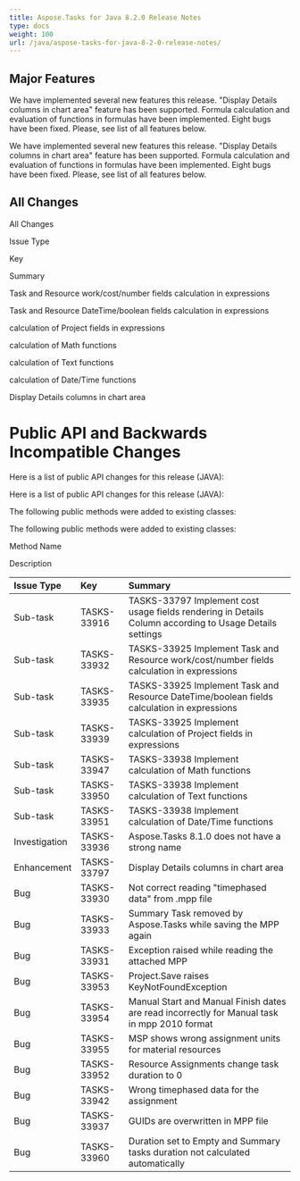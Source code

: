 ```yaml
---
title: Aspose.Tasks for Java 8.2.0 Release Notes
type: docs
weight: 100
url: /java/aspose-tasks-for-java-8-2-0-release-notes/
---
```


## **Major Features**
We have implemented several new features this release. "Display 
Details columns in chart area" feature has been supported. Formula 
calculation and evaluation of functions in formulas have been 
implemented. Eight bugs have been fixed. Please, see list of all 
features below. 

We have implemented several new features this release. "Display 
Details columns in chart area" feature has been supported. Formula 
calculation and evaluation of functions in formulas have been 
implemented. Eight bugs have been fixed. Please, see list of all 
features below.
## **All Changes**
All Changes

Issue Type

Key

Summary

Task and Resource work/cost/number fields calculation in expressions

Task and Resource DateTime/boolean fields calculation in expressions

calculation of Project fields in expressions

calculation of Math functions

calculation of Text functions

calculation of Date/Time functions

Display Details columns in chart area
# **Public API and Backwards Incompatible Changes**
Here is a list of public API changes for this release (JAVA): 

Here is a list of public API changes for this release (JAVA):

The following public methods were added to existing classes: 

The following public methods were added to existing classes:

Method Name

Description

|**Issue Type** |**Key** |**Summary** |
| :- | :- | :- |
|Sub-task |TASKS-33916 |TASKS-33797 Implement cost usage fields rendering in Details Column according to Usage Details settings |
|Sub-task |TASKS-33932 |TASKS-33925 Implement Task and Resource work/cost/number fields calculation in expressions |
|Sub-task |TASKS-33935 |TASKS-33925 Implement Task and Resource DateTime/boolean fields calculation in expressions |
|Sub-task |TASKS-33939 |TASKS-33925 Implement calculation of Project fields in expressions |
|Sub-task |TASKS-33947 |TASKS-33938 Implement calculation of Math functions |
|Sub-task |TASKS-33950 |TASKS-33938 Implement calculation of Text functions |
|Sub-task |TASKS-33951 |TASKS-33938 Implement calculation of Date/Time functions |
|Investigation |TASKS-33936 |Aspose.Tasks 8.1.0 does not have a strong name |
|Enhancement |TASKS-33797 |Display Details columns in chart area |
|Bug |TASKS-33930 |Not correct reading "timephased data" from .mpp file |
|Bug |TASKS-33933 |Summary Task removed by Aspose.Tasks while saving the MPP again |
|Bug |TASKS-33931 |Exception raised while reading the attached MPP |
|Bug |TASKS-33953 |Project.Save raises KeyNotFoundException |
|Bug |TASKS-33954 |Manual Start and Manual Finish dates are read incorrectly for Manual task in mpp 2010 format |
|Bug |TASKS-33955 |MSP shows wrong assignment units for material resources |
|Bug |TASKS-33952 |Resource Assignments change task duration to 0 |
|Bug |TASKS-33942 |Wrong timephased data for the assignment |
|Bug |TASKS-33937 |GUIDs are overwritten in MPP file |
|Bug |TASKS-33960 |Duration set to Empty and Summary tasks duration not calculated automatically |


